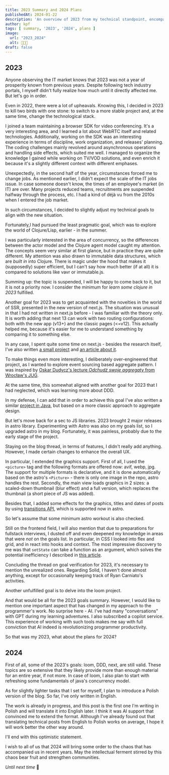 ```yaml
---
title: 2023 Summary and 2024 Plans
publishedAt: 2024-01-22
description: 'An overview of 2023 from my technical standpoint, encompassing growth, experience, observations, reflections and plans.'
author: kpf
tags: [ summary, '2023', '2024', plans ]
image:
  url: "2023_2024"
  alt: 🍾🍾🍾
draft: false
---
```


## 2023

Anyone observing the IT market knows that 2023 was not a year of prosperity known from previous years.
Despite following tech industry portals, I myself didn't fully realize how much until it directly affected me.
But let's go in order.

Even in 2022, there were a lot of upheavals.
Knowing this, I decided in 2023 to kill two birds with one stone:
to switch to a more stable project and, at the same time, change the technological stack.

I joined a team maintaining a browser SDK for video conferencing.
It's a very interesting area, and I learned a lot about WebRTC itself and related technologies.
Additionally, working on the SDK was an interesting experience in terms of discipline,
work organization, and releases' planning.
The coding challenges mainly revolved around asynchronous operations and handling side effects, which suited me well.
I managed to organize the knowledge I gained while working on TV/VOD solutions,
and even enrich it because it's a slightly different context with different emphases.

Unexpectedly, in the second half of the year, circumstances forced me to change jobs.
As mentioned earlier, I didn't expect the scale of the IT jobs issue.
In case someone doesn't know, the times of an employee's market (in IT) are over.
Many projects reduced teams, recruitments are suspended halfway through the process, etc.
I had a kind of déjà vu from the 2010s when I entered the job market.

In such circumstances, I decided to slightly adjust my technical goals to align with the new situation.

Fortunately,I had pursued the least pragmatic goal, which was to explore the world of Clojure/Lisp,
earlier - in the summer.

I was particularly interested in the area of concurrency,
so the differences between the actor model and the Clojure agent model caught my attention.
The concepts seem very similar at first glance, but in practice they are quite different.
My attention was also drawn to immutable data structures, which are _built in_ into Clojure.
There is magic under the hood that makes it (supposedly) super efficient,
but I can't say how much better (if at all) it is compared to solutions like vavr or immutable.js.

Summing up: the topic is suspended, I will be happy to come back to it, but it is not a priority now.
I consider the minimum for _learn some clojure in 2023_ fulfilled.

Another goal for 2023 was to get acquainted with the novelties in the world of SSR,
presented in the new version of next.js.
The situation was unusual in that I had not written in next.js before - I was familiar with the theory only.
It is worth adding that next 13 can work with two routing configurations:
both with the new app (v13+) and the classic pages (<=v12).
This actually helped me,
because it's easier for me to understand something by comparing it to something else.

In any case, I spent quite some time on next.js -
besides the research itself, I've also written
[a small project](https://github.com/frankiewiczkamil/do-gather)
and
[an article about it](../../../blog/ssr-strikes-back/).

To make things even more interesting, I deliberately over-engineered that project,
as I wanted to explore event sourcing based aggregate pattern.
I was inspired by
[Oskar Dudycz's lecture _Odchudź swoje
aggregaty_ from Wrocław's JUG](https://www.youtube.com/watch?v=UVsen5qKQoM&t=3773s&pp=ygUMb3NrYXIgZHVkeWN6).

At the same time, this somewhat aligned with another goal for 2023 that I had neglected,
which was learning more about DDD.

In my defense, I can add that in order to achieve this goal I've also written a similar
[project in Java](https://github.com/frankiewiczkamil/do-gather-java),
but based on a more classic approach to aggregate design.

But let's move back for a sec to JS libraries.
2023 brought 2 major releases in astro library.
Experimenting with Astro was also on my goals list, so I upgraded astro in my blog.
Fortunately, it was painless, probably due to the early stage of the project.

Staying on the blog thread, in terms of features, I didn't really add anything.
However, I made certain changes to enhance the overall UX.

In particular, I extended the graphics support.
First of all, I used the ```<picture>``` tag and the following formats are offered now: avif, webp, jpg.
The support for multiple formats is declarative, and it is done automatically based on the astro's
```<Picture>``` - there is only one image in the repo, astro handles the rest.
Secondly, the main view loads graphics in 2 sizes: a scaled-down thumbnail (blur effect) and a full version,
which replaces the thumbnail (a short piece of JS was added).

Besides that, I added some effects for the graphics, titles and dates of posts by using
[transitions API]('https://docs.astro.build/en/guides/view-transitions/'),
which is supported now in astro.

So let's assume that some minimum astro workout is also checked.

Still on the frontend field, I will also mention that due to preparations for fullstack interviews,
I dusted off and even deepened my knowledge in areas that were *not* on the goals list.
In particular, in CSS I looked into flex and grid, and in react into hooks and context.
The most impressive discovery to me was that `setState` can take a function as an argument,
which solves the potential inefficiency I described in
[this article](../../../blog/efficient-state-in-functional-components/).

Concluding the thread on goal verification for 2023,
it's necessary to mention the unrealized ones.
Regarding Solid, I haven't done almost anything, except for occasionally keeping track of Ryan Carniato's activities.

Another unfulfilled goal is to delve into the loom project.

And that would be all for the 2023 goals summary.
However, I would like to mention one important aspect that has changed in my approach to the programmer's work.
No surprise here - AI.
I've had many "conversations" with GPT during my learning adventures.
I also subscribed a copilot service.
This experience of working with such tools makes me say with full conviction
that AI indeed is revolutionizing programmer productivity.

So that was my 2023, what about the plans for 2024?

## 2024

First of all, some of the 2023's goals: loom, DDD, next, are still valid.
These topics are so extensive that they likely provide more than enough material for an entire year, if not more.
In case of loom, I also plan to start with refreshing some fundamentals of java's concurrency model.

As for slightly lighter tasks that I set for myself, I plan to introduce a Polish version of the blog.
So far, I've only written in English.

The work is already in progress,
and this post is the first one I'm writing in Polish and will translate it into English later.
I think it was AI support that convinced me to extend the format.
Although I've already found out that translating technical posts from English to Polish works on average,
I hope it will work better the other way around.

I'll end with this optimistic statement.

I wish to all of us that 2024 will bring some order to the chaos that has accompanied us in recent years.
May the intellectual ferment stirred by this chaos bear fruit and strengthen communities.

*Until next time* 🖖
